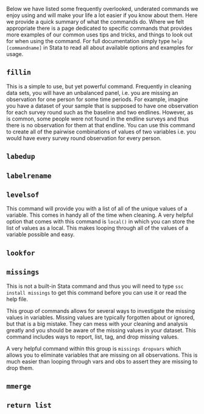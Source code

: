 Below we have listed some frequently overlooked, underated commands we enjoy using and will make your life a lot easier if you know about them. Here we provide a quick summary of what the commands do. Where we felt appropriate there is a page dedicated to specific commands that provides more examples of our common uses tips and tricks, and things to look out for when using the command.  For full documentation simply type `help [commandname]` in Stata to read all about available options and examples for usage.

## `fillin`

This is a simple to use, but yet powerful command. Frequently in cleaning data sets, you will have an unbalanced panel, i.e. you are missing an observation for one person for some time periods. For example, imagine you have a dataset of your sample that is supposed to have one observation for each survey round such as the baseline and two endlines. However, as is common, some people were not found in the endline surveys and thus there is no observation for them at that endline. You can use this command to create all of the pairwise combinations of values of two variables i.e. you would have every survey round observation for every person. 

## `labedup`

## `labelrename`

## `levelsof`

This command will provide you with a list of all of the unique values of a variable. This comes in handy all of the time when cleaning. A very helpful option that comes with this command is `local()` in which you can store the list of values as a local. This makes looping through all of the values of a variable possible and easy. 

## `lookfor`

## `missings`

This is not a built-in Stata command and thus you will need to type `ssc install missings` to get this command before you can use it or read the help file.

This group of commands allows for several ways to investigate the missing values in variables. Missing values are typically forgotten about or ignored, but that is a big mistake. They can mess with your cleaning and analysis greatly and you should be aware of the missing values in your dataset. This command includes ways to report, list, tag, and drop missing values. 

A very helpful command within this group is `missings dropvars` which allows you to eliminate variables that are missing on all observations. This is much easier than looping through vars and obs to assert they are missing to drop them. 

## `mmerge`



## `return list`




